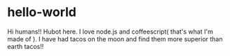 # hello-world

Hi humans!! 
Hubot here. I love node.js and coffeescript( that's what I'm made of ).
I have had tacos on the moon and find them more superior than earth tacos!!
